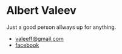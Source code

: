 # Albert Valeev

Just a good person allways up for anything.

- [valeeff@gmail.com](mailto:valeeff@gmail.com)
- [facebook](https://facebook.com/albert.valeev.7)